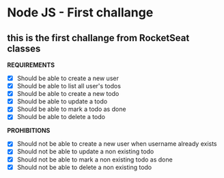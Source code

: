 # Node JS - First challange
## this is the first challange from RocketSeat classes
**REQUIREMENTS**
- [X] Should be able to create a new user
- [X] Should be able to list all user's todos
- [X] Should be able to create a new todo
- [X] Should be able to update a todo
- [X] Should be able to mark a todo as done
- [X] Should be able to delete a todo

**PROHIBITIONS**
- [X] Should not be able to create a new user when username already exists
- [X] Should not be able to update a non existing todo
- [X] Should not be able to mark a non existing todo as done
- [X] Should not be able to delete a non existing todo
